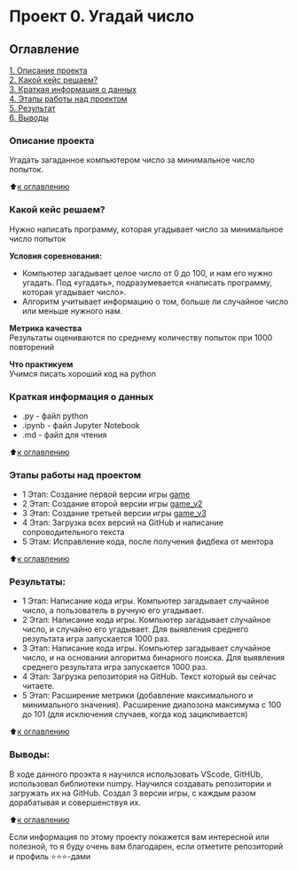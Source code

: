 # Проект 0. Угадай число

## Оглавление  
[1. Описание проекта](https://github.com/ret4ed/Sf_DS_game_1/blob/main/project_0/README.md#Описание-проекта)  
[2. Какой кейс решаем?](https://github.com/ret4ed/Sf_DS_game_1/blob/main/project_0/README.md#какой-кейс-решаем)  
[3. Краткая информация о данных](https://github.com/ret4ed/Sf_DS_game_1/blob/main/project_0/README.md#Краткая-информация-о-данных)  
[4. Этапы работы над проектом](https://github.com/ret4ed/Sf_DS_game_1/blob/main/project_0/README.md#Этапы-работы-над-проектом)  
[5. Результат](https://github.com/ret4ed/Sf_DS_game_1/blob/main/project_0/README.md#Результаты)    
[6. Выводы](https://github.com/ret4ed/Sf_DS_game_1/blob/main/project_0/README.md#Выводы) 

### Описание проекта    
Угадать загаданное компьютером число за минимальное число попыток.

:arrow_up:[к оглавлению](https://github.com/ret4ed/Sf_DS_game_1/blob/main/project_0/README.md#Оглавление)


### Какой кейс решаем?    
Нужно написать программу, которая угадывает число за минимальное число попыток

**Условия соревнования:**  
- Компьютер загадывает целое число от 0 до 100, и нам его нужно угадать. Под «угадать», подразумевается «написать программу, которая угадывает число».
- Алгоритм учитывает информацию о том, больше ли случайное число или меньше нужного нам.

**Метрика качества**     
Результаты оцениваются по среднему количеству попыток при 1000 повторений

**Что практикуем**     
Учимся писать хороший код на python


### Краткая информация о данных
- .py - файл python
- .ipynb - файл Jupyter Notebook
- .md - файл для чтения

  
:arrow_up:[к оглавлению](https://github.com/ret4ed/Sf_DS_game_1/blob/main/project_0/README.md#Оглавление)


### Этапы работы над проектом  
- 1 Этап: Создание первой версии игры [game](https://github.com/ret4ed/Sf_DS_game_1/blob/main/project_0/game.py)
- 2 Этап: Создание второй версии игры [game_v2](https://github.com/ret4ed/Sf_DS_game_1/blob/main/project_0/game_v2.py)
- 3 Этап: Создание третьей версии игры [game_v3](https://github.com/ret4ed/Sf_DS_game_1/blob/main/project_0/game_v3.py)
- 4 Этап: Загрузка всех версий на GitHub и написание сопроводительного текста
- 5 Этам: Исправление кода, после получения фидбека от ментора

:arrow_up:[к оглавлению](https://github.com/ret4ed/Sf_DS_game_1/blob/main/project_0/README.md#Оглавление)


### Результаты:  
- 1 Этап: Написание кода игры. Компьютер загадывает случайное число, а пользователь в ручную его угадывает.
- 2 Этап: Написание кода игры. Компьютер загадывает случайное число, и случайно его угадывает. Для выявления среднего результата игра запускается 1000 раз.
- 3 Этап: Написание кода игры. Компьютер загадывает случайное число, и на основании алгоритма бинарного поиска. Для выявления среднего результата игра запускается 1000 раз.
- 4 Этап: Загрузка репозитория на GitHub. Текст который вы сейчас читаете.
- 5 Этап: Расширение метрики (добавление максимального и минимального значения). Расширение диапозона максимума с 100 до 101 (для исключения случаев, когда код зацикливается) 

:arrow_up:[к оглавлению](https://github.com/ret4ed/Sf_DS_game_1/blob/main/project_0/README.md#Оглавление)


### Выводы:  
В ходе данного проэкта я научился использовать VScode, GitHUb, использовал библиотеки numpy. Научился создавать репозитории и загружать их на GitHub. Создал 3 версии игры, с каждым разом дорабатывая и совершенствуя их.

:arrow_up:[к оглавлению](https://github.com/ret4ed/Sf_DS_game_1/blob/main/project_0/README.md#Оглавление)


Если информация по этому проекту покажется вам интересной или полезной, то я буду очень вам благодарен, если отметите репозиторий и профиль ⭐️⭐️⭐️-дами